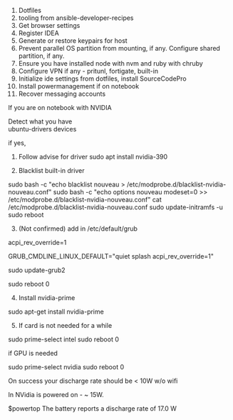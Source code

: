 1. Dotfiles
2. tooling from ansible-developer-recipes
3. Get browser settings
4. Register IDEA
5. Generate or restore keypairs for host
6. Prevent parallel OS partition from mounting, if any. Configure shared partition, if any.
7. Ensure you have installed node with nvm and ruby with chruby
8. Configure VPN if any - pritunl, fortigate, built-in
9. Initialize ide settings from dotfiles, install SourceCodePro
10. Install powermanagement if on notebook
11. Recover messaging accounts



If you are on notebook with NVIDIA


Detect what you have  
ubuntu-drivers devices

if yes, 

1. Follow advise for driver
sudo apt install nvidia-390

2. Blacklist built-in driver

sudo bash -c "echo blacklist nouveau > /etc/modprobe.d/blacklist-nvidia-nouveau.conf"
sudo bash -c "echo options nouveau modeset=0 >> /etc/modprobe.d/blacklist-nvidia-nouveau.conf"
cat /etc/modprobe.d/blacklist-nvidia-nouveau.conf
sudo update-initramfs -u
sudo reboot

3. (Not confirmed)
add in  /etc/default/grub 

acpi_rev_override=1

GRUB_CMDLINE_LINUX_DEFAULT="quiet splash acpi_rev_override=1"

sudo update-grub2

sudo reboot 0

4. Install nvidia-prime

sudo apt-get install nvidia-prime


5. If card is not needed for a while

sudo prime-select intel
sudo reboot 0

if GPU is needed

sudo prime-select nvidia
sudo reboot 0



On success your discharge rate should be < 10W w/o wifi

In NVidia is powered on - ~ 15W.

$powertop
The battery reports a discharge rate of 17.0 W

